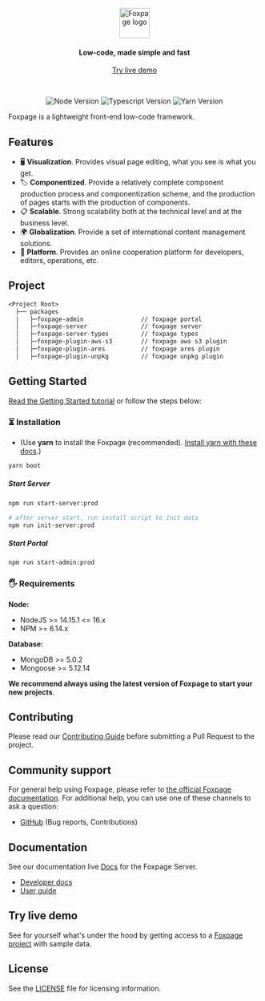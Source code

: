 <p align="center">
  <a href="http://console.foxfamily.io/page/#"  target="_blank">
    <img src="http://www.foxpage.io/dist/logo-s.png" width="60px" alt="Foxpage logo" />
  </a>
</p>
<h4 align="center">Low-code, made simple and fast</h4>
<p align="center"><a href="http://console.foxfamily.io/page/#/" target="_blank">Try live demo</a></p>
<br />

<p align="center">
  <img src="https://img.shields.io/badge/node-%3E%3D14.15.1-brightgreen" alt="Node Version" />
  <img src="https://img.shields.io/badge/typescript-%3E%3D4.3.0-brightgreen" alt="Typescript Version" />
  <img src="https://img.shields.io/badge/yarn-1.22.5-blue" alt="Yarn Version" />
</p>

Foxpage is a lightweight front-end low-code framework.

## Features

- 🖥️ **Visualization**. Provides visual page editing, what you see is what you get.
- 🏷️ **Componentized**. Provide a relatively complete component production process and componentization scheme, and the production of pages starts with the production of components.
- 📋 **Scalable**. Strong scalability both at the technical level and at the business level.
- 🌍 **Globalization**. Provide a set of international content management solutions.
- 📡 **Platform**. Provides an online cooperation platform for developers, editors, operations, etc.

## Project

```txt
<Project Root>
  ├── packages
  |   ├─foxpage-admin                // foxpage portal
  │   ├─foxpage-server               // foxpage server
  │   ├─foxpage-server-types         // foxpage types
  │   ├─foxpage-plugin-aws-s3        // foxpage aws s3 plugin
  │   ├─foxpage-plugin-ares          // foxpage ares plugin
  │   ├─foxpage-plugin-unpkg         // foxpage unpkg plugin
```

## Getting Started

<a href="http://www.foxpage.io/#/guide" target="_blank">Read the Getting Started tutorial</a> or follow the steps below:

### ⏳ Installation

- (Use **yarn** to install the Foxpage (recommended). [Install yarn with these docs](https://yarnpkg.com/lang/en/docs/install/).)

```bash
yarn boot
```

##### Start Server

```bash
npm run start-server:prod

# after server start, run install script to init data
npm run init-server:prod

```

##### Start Portal

```bash
npm run start-admin:prod
```

### 🖐 Requirements

**Node:**

- NodeJS >= 14.15.1 <= 16.x
- NPM >= 6.14.x

**Database:**

- MongoDB >= 5.0.2
- Mongoose >= 5.12.14

**We recommend always using the latest version of Foxpage to start your new projects**.

## Contributing

Please read our [Contributing Guide](http://www.foxpage.io/#/guide/contribute) before submitting a Pull Request to the project.

## Community support

For general help using Foxpage, please refer to [the official Foxpage documentation](http://www.foxpage.io). For additional help, you can use one of these channels to ask a question:

- [GitHub](https://github.com/foxpage/foxpage) (Bug reports, Contributions)

## Documentation

See our documentation live [Docs](http://www.foxpage.io) for the Foxpage Server.

- [Developer docs](http://www.foxpage.io/#/developer)
- [User guide](http://www.foxpage.io/#/course)

## Try live demo

See for yourself what's under the hood by getting access to a [Foxpage project](http://console.foxfamily.io/page/#/) with sample data.

## License

See the [LICENSE](./LICENSE) file for licensing information.

